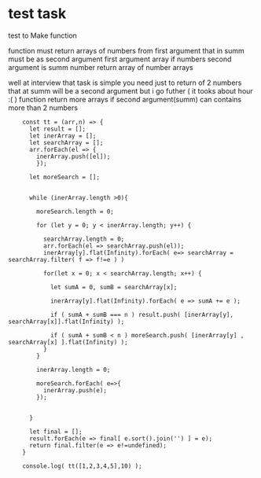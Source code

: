 # test task
test to Make function 

function must return arrays of numbers from first argument that in summ must be as second argument
  first argument array if numbers
  second argument is summ number
  return array of number arrays

well at interview that task is simple you need just to return of 2 numbers that at summ will be a second argument
but i go futher ( it tooks about hour :( )
function return more arrays if second argument(summ) can contains more than 2 numbers

        const tt = (arr,n) => {
          let result = [];
          let inerArray = [];
          let searchArray = [];
          arr.forEach(el => {
            inerArray.push([el]);
            });
          
          let moreSearch = [];


          while (inerArray.length >0){
            
            moreSearch.length = 0;
            
            for (let y = 0; y < inerArray.length; y++) {
              
              searchArray.length = 0;
              arr.forEach(el => searchArray.push(el));
              inerArray[y].flat(Infinity).forEach( e=> searchArray = searchArray.filter( f => f!=e ) )

              for(let x = 0; x < searchArray.length; x++) {
              
                let sumA = 0, sumB = searchArray[x];

                inerArray[y].flat(Infinity).forEach( e => sumA += e );

                if ( sumA + sumB === n ) result.push( [inerArray[y], searchArray[x]].flat(Infinity) );
                
                if ( sumA + sumB < n ) moreSearch.push( [inerArray[y] , searchArray[x] ].flat(Infinity) );
              }
            }
            
            inerArray.length = 0;
            
            moreSearch.forEach( e=>{
              inerArray.push(e);
            });
                    

          }
          
          let final = [];
          result.forEach(e => final[ e.sort().join('') ] = e);
          return final.filter(e => e!=undefined);
        }

        console.log( tt([1,2,3,4,5],10) );
